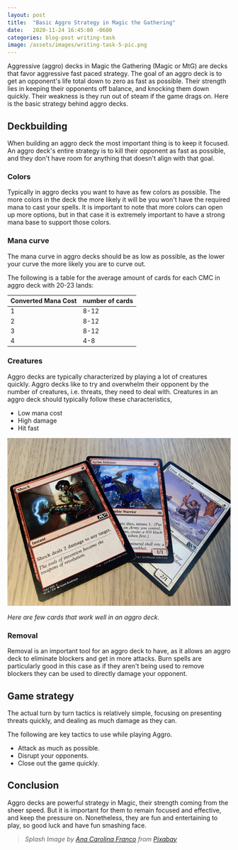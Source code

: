 ```yaml
---
layout: post
title:  "Basic Aggro Strategy in Magic the Gathering"
date:   2020-11-24 16:45:00 -0600
categories: blog-post writing-task
image: /assets/images/writing-task-5-pic.png
---
```


Aggressive (aggro) decks in Magic the Gathering (Magic or MtG) are decks that favor aggressive fast paced strategy. The goal of an aggro deck is to get an opponent's life total down to zero as fast as possible. Their strength lies in keeping their opponents off balance, and knocking them down quickly. Their weakness is they run out of steam if the game drags on. Here is the basic strategy behind aggro decks.
 
## Deckbuilding
When building an aggro deck the most important thing is to keep it focused. An aggro deck's entire strategy is to kill their opponent as fast as possible, and they don't have room for anything that doesn't align with that goal.

### Colors
Typically in aggro decks you want to have as few colors as possible. The more colors in the deck the more likely it will be you won't have the required mana to cast your spells. It is important to note that more colors can open up more options, but in that case it is extremely important to have a strong mana base to support those colors. 

### Mana curve
The mana curve in aggro decks should be as low as possible, as the lower your curve the more likely you are to curve out.

The following is a table for the average amount of cards for each CMC in aggro deck with 20-23 lands:

| Converted Mana Cost | number of cards |
| --- | --- |
| 1 | 8-12 |
| 2 | 8-12 |
| 3| 8-12 |
| 4 | 4-8|

### Creatures
Aggro decks are typically characterized by playing a lot of creatures quickly. Aggro decks like to try and overwhelm their opponent by the number of creatures, i.e. threats, they need to deal with.
Creatures in an aggro deck should typically follow these characteristics,
* Low mana cost
* High damage
* Hit fast


![Aggro Cards](/assets/20-11-24/Aggro_Ex_cards.png)

*Here are few cards that work well in an aggro deck.*

### Removal
Removal is an important tool for an aggro deck to have, as it allows an aggro deck to eliminate blockers and get in more attacks. Burn spells are particularly good in this case as if they aren't being used to remove blockers they can be used to directly damage your opponent.

## Game strategy
The actual turn by turn tactics is relatively simple, focusing on presenting threats quickly, and dealing as much damage as they can.

The following are key tactics to use while playing Aggro.
* Attack as much as possible.
* Disrupt your opponents.
* Close out the game quickly.

## Conclusion
Aggro decks are powerful strategy in Magic, their strength coming from the sheer speed. But it is important for them to remain focused and effective, and keep the pressure on. Nonetheless, they are fun and entertaining to play, so good luck and have fun smashing face.

>*Splash Image by [Ana Carolina Franco](https://pixabay.com/users/carufrannco-4599182/?utm_source=link-attribution&amp;utm_medium=referral&amp;utm_campaign=image&amp;utm_content=2351448) from [Pixabay](https://pixabay.com/?utm_source=link-attribution&amp;utm_medium=referral&amp;utm_campaign=image&amp;utm_content=2351448)*